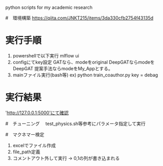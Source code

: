 python scripts for my academic research

#　環境構築
 https://qiita.com/JNKT215/items/3da330cfb2754f43135d

# 実行手順
1. powershellで以下実行
 mlflow ui
2. configにてkey設定
   GATなら、modeをoriginal
   DeepGATならmodeをDeepGAT
   提案手法ならmodeをMy_Appとする。
3. mainファイル実行(bash等)
 ex) python train_coauthor.py key = debag

# 実行結果
 'http://127.0.0.1:5000'にて確認

#　チューニング
　test_physics.sh等参考にパラメータ指定して実行

#　マクネマー検定
1. excelでファイル作成
2. file_path定義
3. コメントアウト外して実行 → 0,1の列が書き込まれる

